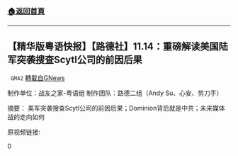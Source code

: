 ###  [:house:返回首頁](https://github.com/ourhimalayas/txt)
---

## 【精华版粤语快报】【路德社】11.14：重磅解读美国陆军突袭搜查Scytl公司的前因后果
` GM42` [轉載自GNews](https://gnews.org/zh-hans/560750/)

制作单位：战友之家-粤语组
制作团队：路德二组（Andy Su、心安、剪刀手）



摘要：
美军突袭搜查Scytl公司的前因后果；Dominion背后就是中共；未来媒体战的走向如何

原视频链接:



0
